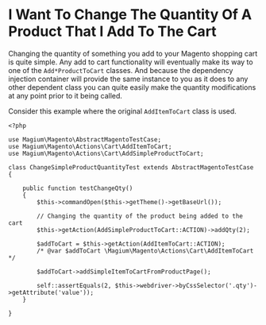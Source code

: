 # I Want To Change The Quantity Of A Product That I Add To The Cart

Changing the quantity of something you add to your Magento shopping cart is quite simple.  Any add to cart functionality will eventually make its way to one of the `Add*ProductToCart` classes.  And because the dependency injection container will provide the same instance to you as it does to any other dependent class you can quite easily make the quantity modifications at any point prior to it being called.

 Consider this example where the original `AddItemToCart` class is used.

```
<?php

use Magium\Magento\AbstractMagentoTestCase;
use Magium\Magento\Actions\Cart\AddItemToCart;
use Magium\Magento\Actions\Cart\AddSimpleProductToCart;

class ChangeSimpleProductQuantityTest extends AbstractMagentoTestCase
{

    public function testChangeQty()
    {
        $this->commandOpen($this->getTheme()->getBaseUrl());

        // Changing the quantity of the product being added to the cart
        $this->getAction(AddSimpleProductToCart::ACTION)->addQty(2);

        $addToCart = $this->getAction(AddItemToCart::ACTION);
        /* @var $addToCart \Magium\Magento\Actions\Cart\AddItemToCart */

        $addToCart->addSimpleItemToCartFromProductPage();

        self::assertEquals(2, $this->webdriver->byCssSelector('.qty')->getAttribute('value'));
    }

}
```